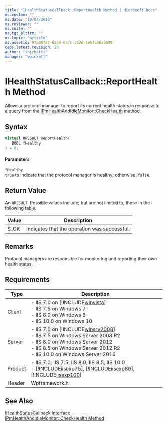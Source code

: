 ```yaml
---
title: "IHealthStatusCallback::ReportHealth Method | Microsoft Docs"
ms.custom: ""
ms.date: "10/07/2016"
ms.reviewer: ""
ms.suite: ""
ms.tgt_pltfrm: ""
ms.topic: "article"
ms.assetid: 97b88f52-6240-6a7c-252d-1e5fc6ba9b29
caps.latest.revision: 20
author: "shirhatti"
manager: "wpickett"
---
```

# IHealthStatusCallback::ReportHealth Method
Allows a protocol manager to report its current health status in response to a query from the [IPmHealthAndIdleMonitor::CheckHealth](../../web-development-reference\native-code-api-reference/ipmhealthandidlemonitor-checkhealth-method.md) method.  
  
## Syntax  
  
```cpp  
virtual HRESULT ReportHealth(  
   BOOL fHealthy  
) = 0;  
```  
  
#### Parameters  
 `fHealthy`  
 `true` to indicate that the protocol manager is healthy; otherwise, `false`.  
  
## Return Value  
 An `HRESULT`. Possible values include, but are not limited to, those in the following table.  
  
|Value|Description|  
|-----------|-----------------|  
|S_OK|Indicates that the operation was successful.|  
  
## Remarks  
 Protocol managers are responsible for monitoring and reporting their own health status.  
  
## Requirements  
  
|Type|Description|  
|----------|-----------------|  
|Client|-   IIS 7.0 on [!INCLUDE[winvista](../../wmi-provider/includes/winvista-md.md)]<br />-   IIS 7.5 on Windows 7<br />-   IIS 8.0 on Windows 8<br />-   IIS 10.0 on Windows 10|  
|Server|-   IIS 7.0 on [!INCLUDE[winsrv2008](../../wmi-provider/includes/winsrv2008-md.md)]<br />-   IIS 7.5 on Windows Server 2008 R2<br />-   IIS 8.0 on Windows Server 2012<br />-   IIS 8.5 on Windows Server 2012 R2<br />-   IIS 10.0 on Windows Server 2016|  
|Product|-   IIS 7.0, IIS 7.5, IIS 8.0, IIS 8.5, IIS 10.0<br />-   [!INCLUDE[iisexp75](../../web-development-reference/native-code-api-reference/includes/iisexp75-md.md)], [!INCLUDE[iisexp80](../../web-development-reference/native-code-api-reference/includes/iisexp80-md.md)], [!INCLUDE[iisexp100](../../web-development-reference/native-code-api-reference/includes/iisexp100-md.md)]|  
|Header|Wpframework.h|  
  
## See Also  
 [IHealthStatusCallback Interface](../../web-development-reference\native-code-api-reference/ihealthstatuscallback-interface.md)   
 [IPmHealthAndIdleMonitor::CheckHealth Method](../../web-development-reference\native-code-api-reference/ipmhealthandidlemonitor-checkhealth-method.md)